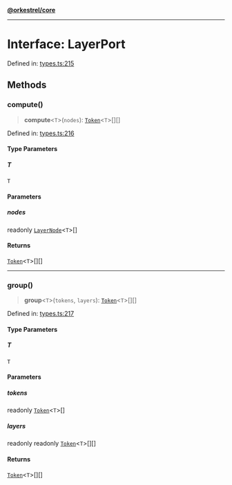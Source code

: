 [**@orkestrel/core**](../index.md)

***

# Interface: LayerPort

Defined in: [types.ts:215](https://github.com/orkestrel/core/blob/076093e61b67cd3d4198b173439f047ddbc97abc/src/types.ts#L215)

## Methods

### compute()

> **compute**\<`T`\>(`nodes`): [`Token`](../type-aliases/Token.md)\<`T`\>[][]

Defined in: [types.ts:216](https://github.com/orkestrel/core/blob/076093e61b67cd3d4198b173439f047ddbc97abc/src/types.ts#L216)

#### Type Parameters

##### T

`T`

#### Parameters

##### nodes

readonly [`LayerNode`](LayerNode.md)\<`T`\>[]

#### Returns

[`Token`](../type-aliases/Token.md)\<`T`\>[][]

***

### group()

> **group**\<`T`\>(`tokens`, `layers`): [`Token`](../type-aliases/Token.md)\<`T`\>[][]

Defined in: [types.ts:217](https://github.com/orkestrel/core/blob/076093e61b67cd3d4198b173439f047ddbc97abc/src/types.ts#L217)

#### Type Parameters

##### T

`T`

#### Parameters

##### tokens

readonly [`Token`](../type-aliases/Token.md)\<`T`\>[]

##### layers

readonly readonly [`Token`](../type-aliases/Token.md)\<`T`\>[][]

#### Returns

[`Token`](../type-aliases/Token.md)\<`T`\>[][]
